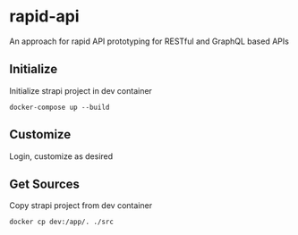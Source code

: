# rapid-api

An approach for rapid API prototyping for RESTful and GraphQL based APIs

## Initialize

Initialize strapi project in dev container
```
docker-compose up --build
```

## Customize

Login, customize as desired

## Get Sources

Copy strapi project from dev container
```
docker cp dev:/app/. ./src
```